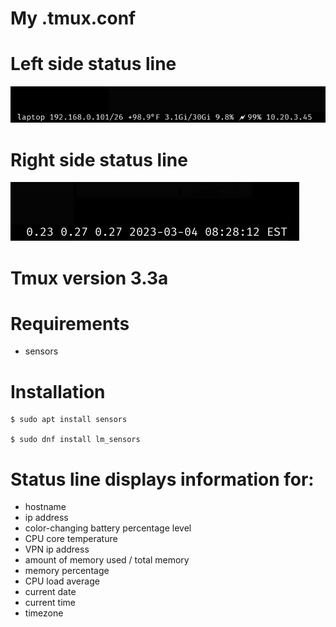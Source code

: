 # My .tmux.conf

# Left side status line
![tmux_status_line_left](/tmux_status_line_left.png)

# Right side status line
![tmux_status_line_right](/tmux_status_line_right.png)

# Tmux version 3.3a

# Requirements

* sensors

# Installation

```
$ sudo apt install sensors 

$ sudo dnf install lm_sensors
```

# Status line displays information for:

* hostname
* ip address
* color-changing battery percentage level 
* CPU core temperature
* VPN ip address
* amount of memory used / total memory
* memory percentage
* CPU load average
* current date
* current time
* timezone
